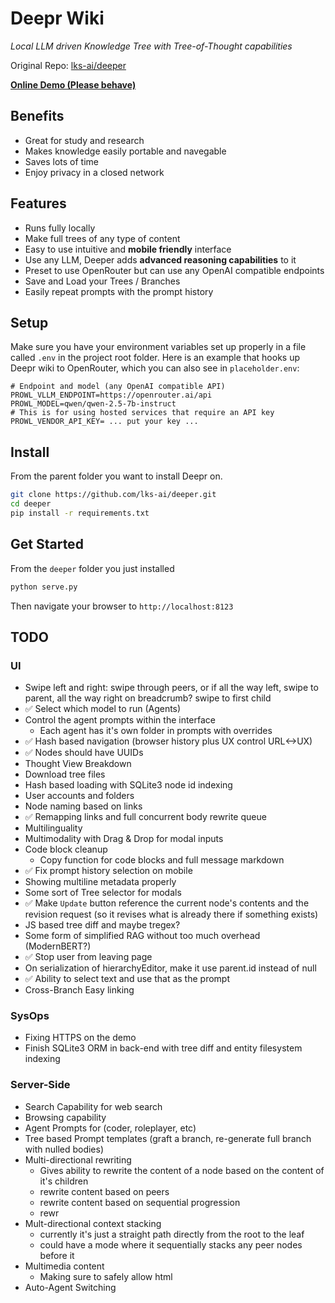 # Deepr Wiki
*Local LLM driven Knowledge Tree with Tree-of-Thought capabilities*

Original Repo: [lks-ai/deeper](https://github.com/lks-ai/deeper)

**[Online Demo (Please behave)](http://deepr.wiki)**

## Benefits
- Great for study and research
- Makes knowledge easily portable and navegable
- Saves lots of time
- Enjoy privacy in a closed network

## Features
- Runs fully locally
- Make full trees of any type of content
- Easy to use intuitive and **mobile friendly** interface
- Use any LLM, Deeper adds **advanced reasoning capabilities** to it
- Preset to use OpenRouter but can use any OpenAI compatible endpoints
- Save and Load your Trees / Branches
- Easily repeat prompts with the prompt history

## Setup
Make sure you have your environment variables set up properly in a file called `.env` in the project root folder. Here is an example that hooks up Deepr wiki to OpenRouter, which you can also see in `placeholder.env`:
```.env
# Endpoint and model (any OpenAI compatible API)
PROWL_VLLM_ENDPOINT=https://openrouter.ai/api
PROWL_MODEL=qwen/qwen-2.5-7b-instruct
# This is for using hosted services that require an API key
PROWL_VENDOR_API_KEY= ... put your key ...
```

## Install
From the parent folder you want to install Deepr on.
```sh
git clone https://github.com/lks-ai/deeper.git
cd deeper
pip install -r requirements.txt
```

## Get Started
From the `deeper` folder you just installed
```sh
python serve.py
```
Then navigate your browser to `http://localhost:8123`


## TODO

### UI
- Swipe left and right: swipe through peers, or if all the way left, swipe to parent, all the way right on breadcrumb? swipe to first child
- ✅ Select which model to run (Agents)
- Control the agent prompts within the interface
    - Each agent has it's own folder in prompts with overrides
- ✅ Hash based navigation (browser history plus UX control URL<->UX)
- ✅ Nodes should have UUIDs
- Thought View Breakdown
- Download tree files
- Hash based loading with SQLite3 node id indexing
- User accounts and folders
- Node naming based on links
- ✅ Remapping links and full concurrent body rewrite queue
- Multilinguality
- Multimodality with Drag & Drop for modal inputs
- Code block cleanup
    - Copy function for code blocks and full message markdown
- ✅ Fix prompt history selection on mobile
- Showing multiline metadata properly
- Some sort of Tree selector for modals
- ✅ Make `Update` button reference the current node's contents and the revision request (so it revises what is already there if something exists)
- JS based tree diff and maybe tregex?
- Some form of simplified RAG without too much overhead (ModernBERT?)
- ✅ Stop user from leaving page
- On serialization of hierarchyEditor, make it use parent.id instead of null
- ✅ Ability to select text and use that as the prompt
- Cross-Branch Easy linking

### SysOps
- Fixing HTTPS on the demo
- Finish SQLite3 ORM in back-end with tree diff and entity filesystem indexing

### Server-Side
- Search Capability for web search
- Browsing capability
- Agent Prompts for (coder, roleplayer, etc)
- Tree based Prompt templates (graft a branch, re-generate full branch with nulled bodies)
- Multi-directional rewriting
    - Gives ability to rewrite the content of a node based on the content of it's children
    - rewrite content based on peers
    - rewrite content based on sequential progression
    - rewr
- Mult-directional context stacking
    - currently it's just a straight path directly from the root to the leaf
    - could have a mode where it sequentially stacks any peer nodes before it
- Multimedia content
    - Making sure to safely allow html
- Auto-Agent Switching